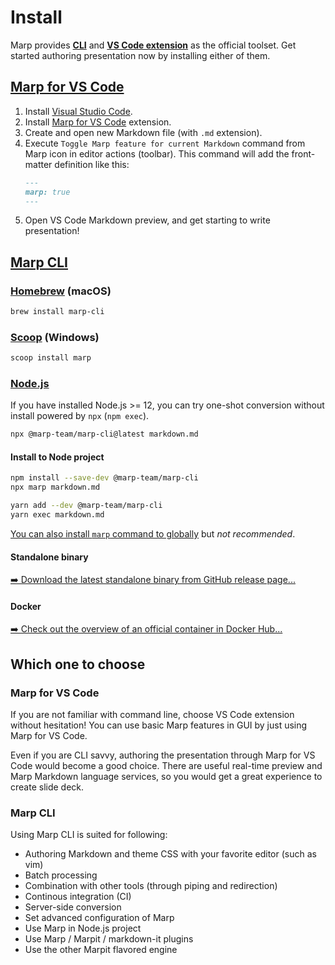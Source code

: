 # Install

Marp provides **[CLI][marp cli]** and **[VS Code extension][marp for vs code]** as the official toolset. Get started authoring presentation now by installing either of them.

## [Marp for VS Code]

1. Install [Visual Studio Code].
2. Install [Marp for VS Code] extension.
3. Create and open new Markdown file (with `.md` extension).
4. Execute `Toggle Marp feature for current Markdown` command from Marp icon in editor actions (toolbar). This command will add the front-matter definition like this:
   ```markdown
   ---
   marp: true
   ---
   ```
5. Open VS Code Markdown preview, and get starting to write presentation!

[visual studio code]: https://code.visualstudio.com/
[marp for vs code]: https://marketplace.visualstudio.com/items?itemName=marp-team.marp-vscode

## [Marp CLI]

[marp cli]: https://github.com/marp-team/marp-cli

### [Homebrew](https://brew.sh/) (macOS)

```bash
brew install marp-cli
```

### [Scoop](https://scoop.sh/) (Windows)

```bash
scoop install marp
```

### [Node.js](https://nodejs.org/)

If you have installed Node.js >= 12, you can try one-shot conversion without install powered by `npx` (`npm exec`).

```bash
npx @marp-team/marp-cli@latest markdown.md
```

#### Install to Node project

```bash
npm install --save-dev @marp-team/marp-cli
npx marp markdown.md
```

```bash
yarn add --dev @marp-team/marp-cli
yarn exec markdown.md
```

[You can also install `marp` command to globally](https://github.com/marp-team/marp-cli#global-installation) but _not recommended_.

#### Standalone binary

[➡️ Download the latest standalone binary from GitHub release page...][standalone binary]

[standalone binary]: https://github.com/marp-team/marp-cli/releases

#### Docker

[➡️ Check out the overview of an official container in Docker Hub...][docker]

[docker]: https://hub.docker.com/r/marpteam/marp-cli/

## Which one to choose

### Marp for VS Code

If you are not familiar with command line, choose VS Code extension without hesitation! You can use basic Marp features in GUI by just using Marp for VS Code.

Even if you are CLI savvy, authoring the presentation through Marp for VS Code would become a good choice. There are useful real-time preview and Marp Markdown language services, so you would get a great experience to create slide deck.

### Marp CLI

Using Marp CLI is suited for following:

- Authoring Markdown and theme CSS with your favorite editor (such as vim)
- Batch processing
- Combination with other tools (through piping and redirection)
- Continous integration (CI)
- Server-side conversion
- Set advanced configuration of Marp
- Use Marp in Node.js project
- Use Marp / Marpit / markdown-it plugins
- Use the other Marpit flavored engine
